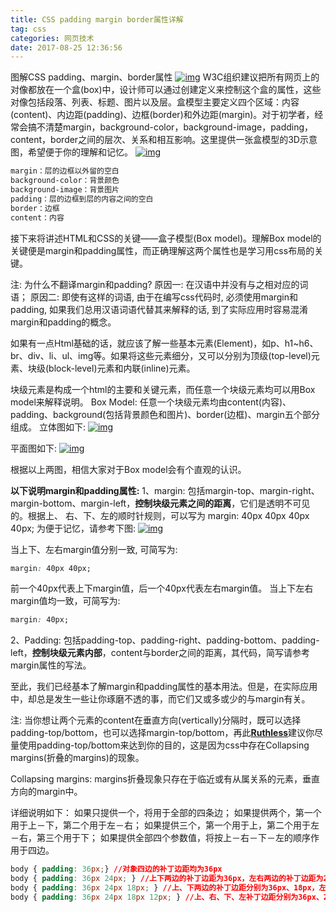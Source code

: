 ```yaml
---
title: CSS padding margin border属性详解
tag: css
categories: 网页技术
date: 2017-08-25 12:36:56
---
```


图解CSS padding、margin、border属性
[![img](http://images.cnitblog.com/blog/270324/201402/191935269513751.jpg)](http://www.cnblogs.com/wzhiq896/p/6020329.html%20)
W3C组织建议把所有网页上的对像都放在一个盒(box)中，设计师可以通过创建定义来控制这个盒的属性，这些对像包括段落、列表、标题、图片以及层。盒模型主要定义四个区域：内容(content)、内边距(padding)、边框(border)和外边距(margin)。对于初学者，经常会搞不清楚margin，background-color，background-image，padding，content，border之间的层次、关系和相互影响。这里提供一张盒模型的3D示意图，希望便于你的理解和记忆。
[![img](http://images.cnitblog.com/blog/270324/201402/191935386296017.jpg)](http://www.cnblogs.com/wzhiq896/p/6020329.html%20)

```css
margin：层的边框以外留的空白
background-color：背景颜色
background-image：背景图片
padding：层的边框到层的内容之间的空白 
border：边框 
content：内容
```

 

接下来将讲述HTML和CSS的关键——盒子模型(Box model)。理解Box model的关键便是margin和padding属性，而正确理解这两个属性也是学习用css布局的关键。

注: 为什么不翻译margin和padding? 
原因一: 在汉语中并没有与之相对应的词语； 
原因二: 即使有这样的词语, 由于在编写css代码时, 必须使用margin和padding, 如果我们总用汉语词语代替其来解释的话, 到了实际应用时容易混淆margin和padding的概念。

如果有一点Html基础的话，就应该了解一些基本元素(Element)，如p、h1~h6、br、div、li、ul、img等。如果将这些元素细分，又可以分别为顶级(top-level)元素、块级(block-level)元素和内联(inline)元素。

块级元素是构成一个html的主要和关键元素，而任意一个块级元素均可以用Box model来解释说明。
Box Model: 任意一个块级元素均由content(内容)、padding、background(包括背景颜色和图片)、border(边框)、margin五个部分组成。
立体图如下:
[![img](http://images.cnitblog.com/blog/270324/201402/191935495578126.jpg)](http://www.cnblogs.com/wzhiq896/p/6020329.html%20)

平面图如下:
[![img](http://images.cnitblog.com/blog/270324/201402/191936015368948.jpg)](http://www.cnblogs.com/wzhiq896/p/6020329.html%20)

根据以上两图，相信大家对于Box model会有个直观的认识。

**以下说明margin和padding属性:**
1、margin: 包括margin-top、margin-right、margin-bottom、margin-left，**控制块级元素之间的距离**，它们是透明不可见的。根据上、 右、下、左的顺时针规则，可以写为 margin: 40px 40px 40px 40px;
为便于记忆，请参考下图:
[![img](http://images.cnitblog.com/blog/270324/201402/191936129093657.jpg)](http://www.cnblogs.com/wzhiq896/p/6020329.html%20)

当上下、左右margin值分别一致, 可简写为:

```css
margin: 40px 40px; 
```

前一个40px代表上下margin值，后一个40px代表左右margin值。
当上下左右margin值均一致，可简写为:

```css
margin: 40px;
```

2、Padding: 包括padding-top、padding-right、padding-bottom、padding-left，**控制块级元素内部**，content与border之间的距离，其代码，简写请参考margin属性的写法。

至此，我们已经基本了解margin和padding属性的基本用法。但是，在实际应用中，却总是发生一些让你琢磨不透的事，而它们又或多或少的与margin有关。

注: 当你想让两个元素的content在垂直方向(vertically)分隔时，既可以选择padding-top/bottom，也可以选择margin-top/bottom，再此[**Ruthless**](http://www.cnblogs.com/linjiqin/)建议你尽量使用padding-top/bottom来达到你的目的，这是因为css中存在Collapsing margins(折叠的margins)的现象。

Collapsing margins: margins折叠现象只存在于临近或有从属关系的元素，垂直方向的margin中。

 

详细说明如下： 
如果只提供一个，将用于全部的四条边；
如果提供两个，第一个用于上－下，第二个用于左－右； 
如果提供三个，第一个用于上，第二个用于左－右，第三个用于下； 
如果提供全部四个参数值，将按上－右－下－左的顺序作用于四边。

```css
body { padding: 36px;} //对象四边的补丁边距均为36px 
body { padding: 36px 24px; } //上下两边的补丁边距为36px，左右两边的补丁边距为24px 
body { padding: 36px 24px 18px; } //上、下两边的补丁边距分别为36px、18px，左右两边的补丁边距为24px 
body { padding: 36px 24px 18px 12px; } //上、右、下、左补丁边距分别为36px、24px、18px、12px
```